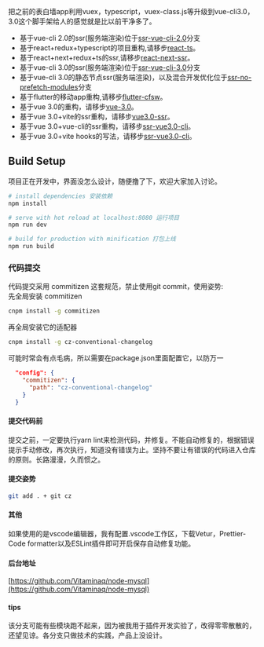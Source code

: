 把之前的表白墙app利用vuex，typescript，vuex-class.js等升级到vue-cli3.0，3.0这个脚手架给人的感觉就是比以前干净多了。
 * 基于vue-cli 2.0的ssr(服务端渲染)位于[ssr-vue-cli-2.0](https://github.com/Vitaminaq/cfsw-vue-cli3.0/tree/ssr-vue-cli-2.0)分支
 * 基于react+redux+typescript的项目重构,请移步[react-ts](https://github.com/Vitaminaq/react-cfsw)。
 * 基于react+next+redux+ts的ssr,请移步[react-next-ssr](https://github.com/Vitaminaq/react-cfsw/tree/next-ssr)。
 * 基于vue-cli 3.0的ssr(服务端渲染)位于[ssr-vue-cli-3.0](https://github.com/Vitaminaq/cfsw-vue-cli3.0/tree/ssr-vue-cli-3.0)分支
 * 基于vue-cli 3.0的静态节点ssr(服务端渲染)，以及混合开发优化位于[ssr-no-prefetch-modules](https://github.com/Vitaminaq/cfsw-vue-cli3.0/tree/ssr-no-prefetch-modules)分支
 * 基于flutter的移动app重构,请移步[flutter-cfsw](https://github.com/Vitaminaq/flutter-cfsw)。
 * 基于vue 3.0的重构，请移步[vue-3.0](https://github.com/Vitaminaq/cfsw-vue-cli3.0/tree/vue-3.0)。
 * 基于vue 3.0+vite的ssr重构，请移步[vue3.0-ssr](https://github.com/Vitaminaq/cfsw-vue-cli3.0/tree/vue3.0-ssr)。
 * 基于vue 3.0+vue-cli的ssr重构，请移步[ssr-vue3.0-cli](https://github.com/Vitaminaq/cfsw-vue-cli3.0/tree/ssr-vue3.0-cli)。
 * 基于vue 3.0+vite hooks的写法，请移步[ssr-vue3.0-cli](https://github.com/Vitaminaq/cfsw-vue-cli3.0/tree/vue3.0-hook)。
 
## Build Setup
项目正在开发中，界面没怎么设计，随便撸了下，欢迎大家加入讨论。

``` bash
# install dependencies 安装依赖
npm install

# serve with hot reload at localhost:8080 运行项目
npm run dev

# build for production with minification 打包上线
npm run build
```
### 代码提交
代码提交采用 commitizen 这套规范，禁止使用git commit，使用姿势:</br>
先全局安装 commitizen
``` bash
cnpm install -g commitizen
```
再全局安装它的适配器
``` bash
cnpm install -g cz-conventional-changelog
```
可能时常会有点毛病，所以需要在package.json里面配置它，以防万一
``` json
  "config": {
    "commitizen": {
      "path": "cz-conventional-changelog"
    }
  }
```
#### 提交代码前
提交之前，一定要执行yarn lint来检测代码，并修复。不能自动修复的，根据错误提示手动修改，再次执行，知道没有错误为止。坚持不要让有错误的代码进入仓库的原则。长路漫漫，久而惯之。
#### 提交姿势
``` bash
git add . + git cz
```
#### 其他
如果使用的是vscode编辑器，我有配置.vscode工作区，下载Vetur，Prettier-Code formatter以及ESLint插件即可开启保存自动修复功能。
#### 后台地址
[https://github.com/Vitaminaq/node-mysql](https://github.com/Vitaminaq/node-mysql)
#### tips
该分支可能有些模块跑不起来，因为被我用于插件开发实验了，改得零零散散的，还望见谅。各分支只做技术的实践，产品上没设计。
